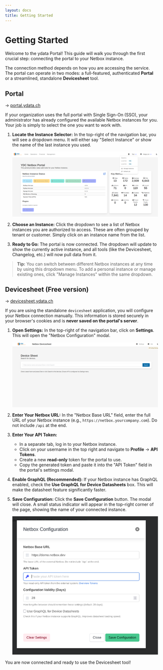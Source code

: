 ```yaml
---
layout: docs
title: Getting Started
---
```

# Getting Started

Welcome to the ydata Portal! This guide will walk you through the first crucial step: connecting the portal to your Netbox instance.

The connection method depends on how you are accessing the service. The portal can operate in two modes: a full-featured, authenticated **Portal** or a streamlined, standalone **Devicesheet** tool.

## Portal

→ [portal.ydata.ch](https://portal.ydata.ch)

If your organization uses the full portal with Single Sign-On (SSO), your administrator has already configured the available Netbox instances for you. Your job is simply to select the one you want to work with.

1.  **Locate the Instance Selector:** In the top-right of the navigation bar, you will see a dropdown menu. It will either say "Select Instance" or show the name of the last instance you used.

    ![Screenshot: The navbar showing the "Select Instance" dropdown menu highlighted.](./img/gettingstarted.png)

2.  **Choose an Instance:** Click the dropdown to see a list of Netbox instances you are authorized to access. These are often grouped by tenant or customer. Simply click on an instance name from the list.

3.  **Ready to Go:** The portal is now connected. The dropdown will update to show the currently active instance, and all tools (like the Devicesheet, Changelog, etc.) will now pull data from it.

> **Tip:** You can switch between different Netbox instances at any time by using this dropdown menu. To add a personal instance or manage existing ones, click "Manage Instances" within the same dropdown.

## Devicesheet (Free version)

→ [devicesheet.ydata.ch](https://devicesheet.ydata.ch)

If you are using the standalone `devicesheet` application, you will configure your Netbox connection manually. This information is stored securely in your browser's cookies and is **never saved on the portal's server**.

1.  **Open Settings:** In the top-right of the navigation bar, click on **Settings**. This will open the "Netbox Configuration" modal.

    ![Screenshot: The standalone devicesheet navbar with the "Settings" button highlighted.](./img/gettingstartedd.png)

2.  **Enter Your Netbox URL:** In the "Netbox Base URL" field, enter the full URL of your Netbox instance (e.g., `https://netbox.yourcompany.com`). Do not include `/api` at the end.

3.  **Enter Your API Token:**
    *   In a separate tab, log in to your Netbox instance.
    *   Click on your username in the top right and navigate to **Profile** -> **API Tokens**.
    *   Create a new **read-only** token for the portal to use.
    *   Copy the generated token and paste it into the "API Token" field in the portal's settings modal.

4.  **Enable GraphQL (Recommended):** If your Netbox instance has GraphQL enabled, check the **Use GraphQL for Device Datasheets** box. This will make the datasheet feature significantly faster.

5.  **Save Configuration:** Click the **Save Configuration** button. The modal will close. A small status indicator will appear in the top-right corner of the page, showing the name of your connected instance.

    ![Screenshot: The filled-out Netbox Configuration modal with the Save button highlighted.](./img/gettingstarted_save.png)

You are now connected and ready to use the Devicesheet tool!
